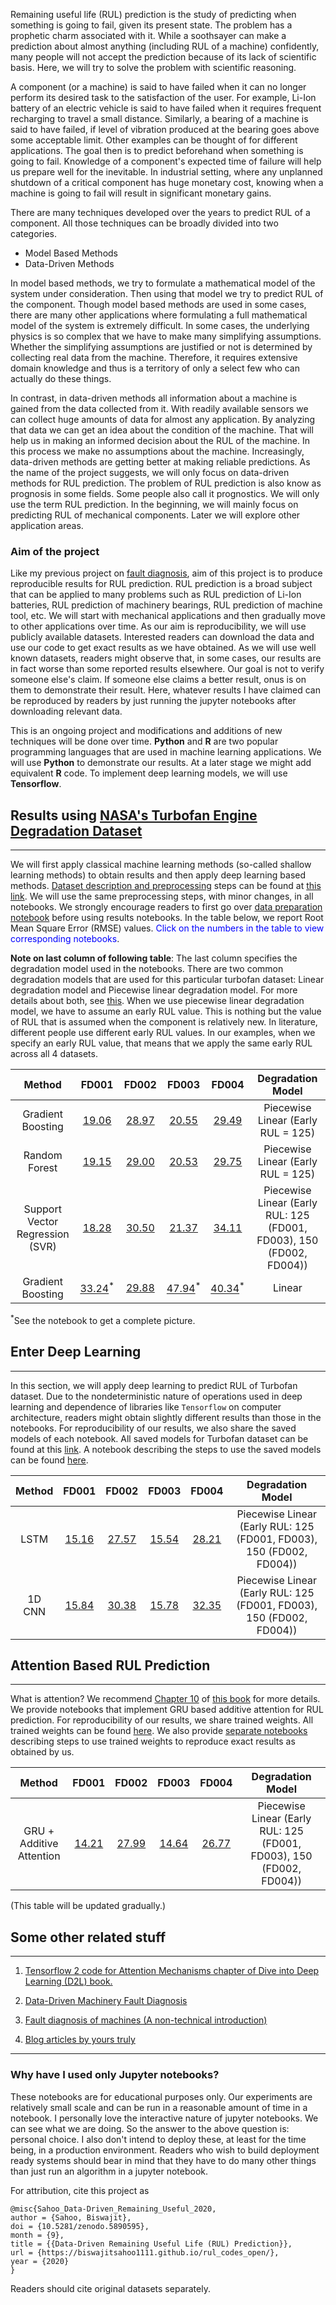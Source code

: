Remaining useful life (RUL) prediction is the study of predicting when something is going to fail, given its present state. The problem has a prophetic charm associated with it. While a soothsayer can make a prediction about almost anything (including RUL of a machine) confidently, many people will not accept the prediction because of its lack of scientific basis. Here, we will try to solve the problem with scientific reasoning. 

A component (or a machine) is said to have failed when it can no longer perform its desired task to the satisfaction of the user. For example, Li-Ion battery of an electric vehicle is said to have failed when it requires frequent recharging to travel a small distance. Similarly, a bearing of a machine is said to have failed, if level of vibration produced at the bearing goes above some acceptable limit. Other examples can be thought of for different applications. The goal then is to predict beforehand when something is going to fail. Knowledge of a component's expected time of failure will help us prepare well for the inevitable. In industrial setting, where any unplanned shutdown of a critical component has huge monetary cost, knowing when a machine is going to fail will result in significant monetary gains. 

There are many techniques developed over the years to predict RUL of a component. All those techniques can be broadly divided into two categories.

* Model Based Methods
* Data-Driven Methods

In model based methods, we try to formulate a mathematical model of the system under consideration. Then using that model we try to predict RUL of the component. Though model based methods are used in some cases, there are many other applications where formulating a full mathematical model of the system is extremely difficult. In some cases, the underlying physics is so complex that we have to make many simplifying assumptions. Whether the simplifying assumptions are justified or not is determined by collecting real data from the machine. Therefore, it requires extensive domain knowledge and thus is a territory of only a select few who can actually do these things.

In contrast, in data-driven methods all information about a machine is gained from the data collected from it. With readily available sensors we can collect huge amounts of data for almost any application. By analyzing that data we can get an idea about the condition of the machine. That will help us in making an informed decision about the RUL of the machine. In this process we make no assumptions about the machine. Increasingly, data-driven methods are getting better at making reliable predictions. As the name of the project suggests, we will only focus on data-driven methods for RUL prediction. The problem of RUL prediction is also know as prognosis in some fields. Some people also call it prognostics. We will only use the term RUL prediction. In the beginning, we will mainly focus on predicting RUL of mechanical components. Later we will explore other application areas.

### Aim of the project

Like my previous project on [fault diagnosis](https://biswajitsahoo1111.github.io/cbm_codes_open/), aim of this project is to produce reproducible results for RUL prediction. RUL prediction is a broad subject that can be applied to many problems such as RUL prediction of Li-Ion batteries, RUL prediction of machinery bearings, RUL prediction of machine tool, etc. We will start with mechanical applications and then gradually move to other applications over time. As our aim is reproducibility, we will use publicly available datasets. Interested readers can download the data and use our code to get exact results as we have obtained. As we will use well known datasets, readers might observe that, in some cases, our results are in fact worse than some reported results elsewhere. Our goal is not to verify someone else's claim. If someone else claims a better result, onus is on them to demonstrate their result. Here, whatever results I have claimed can be reproduced by readers by just running the jupyter notebooks after downloading relevant data.

This is an ongoing project and modifications and additions of new techniques will be done over time. **Python** and **R** are two popular programming languages that are used in machine learning applications. We will use **Python** to demonstrate our results. At a later stage we might add equivalent **R** code. To implement deep learning models, we will use **Tensorflow**.


## Results using [NASA's Turbofan Engine Degradation Dataset](https://ti.arc.nasa.gov/tech/dash/groups/pcoe/prognostic-data-repository/#turbofan)

---------------------------------------------------------------

We will first apply classical machine learning methods (so-called shallow learning methods) to obtain results and then apply deep learning based methods. [Dataset description and preprocessing](https://github.com/biswajitsahoo1111/rul_codes_open/blob/master/notebooks/cmapss_notebooks/CMAPSS_data_description_and_preprocessing.ipynb) steps can be found at [this link](https://github.com/biswajitsahoo1111/rul_codes_open/blob/master/notebooks/cmapss_notebooks/CMAPSS_data_description_and_preprocessing.ipynb). We will use the same preprocessing steps, with minor changes, in all notebooks. We strongly encourage readers to first go over [data preparation notebook](https://github.com/biswajitsahoo1111/rul_codes_open/blob/master/notebooks/cmapss_notebooks/CMAPSS_data_description_and_preprocessing.ipynb) before using results notebooks. In the table below, we report Root Mean Square Error (RMSE) values. <span style="color:blue">Click on the numbers in the table to view corresponding notebooks</span>.

**Note on last column of following table**: The last column specifies the degradation model used in the notebooks. There are two common degradation models that are used for this particular turbofan dataset: Linear degradation model and Piecewise linear degradation model. For more details about both, see [this](https://github.com/biswajitsahoo1111/rul_codes_open/blob/master/notebooks/cmapss_notebooks/CMAPSS_data_description_and_preprocessing.ipynb). When we use piecewise linear degradation model, we have to assume an early RUL value. This is nothing but the value of RUL that is assumed when the component is relatively new. In literature, different people use different early RUL values. In our examples, when we specify an early RUL value, that means that we apply the same early RUL across all 4 datasets. 


|Method|FD001|FD002|FD003|FD004|Degradation Model|
|:-----:|:-----:|:-----:|:------:|:------:|:-----:|
|Gradient Boosting|[19.06](https://github.com/biswajitsahoo1111/rul_codes_open/blob/master/notebooks/cmapss_notebooks/CMAPSS_FD001_xgboost_piecewise_linear_degradation_model.ipynb)|[28.97](https://github.com/biswajitsahoo1111/rul_codes_open/blob/master/notebooks/cmapss_notebooks/CMAPSS_FD002_xgboost_piecewise_linear_degradation_model.ipynb)|[20.55](https://github.com/biswajitsahoo1111/rul_codes_open/blob/master/notebooks/cmapss_notebooks/CMAPSS_FD003_xgboost_piecewise_linear_degradation_model.ipynb)|[29.49](https://github.com/biswajitsahoo1111/rul_codes_open/blob/master/notebooks/cmapss_notebooks/CMAPSS_FD004_xgboost_piecewise_linear_degradation_model.ipynb)|Piecewise Linear (Early RUL = 125)|
|Random Forest|[19.15](https://github.com/biswajitsahoo1111/rul_codes_open/blob/master/notebooks/cmapss_notebooks/CMAPSS_FD001_random_forest_piecewise_linear_degradation_model.ipynb)|[29.00](https://github.com/biswajitsahoo1111/rul_codes_open/blob/master/notebooks/cmapss_notebooks/CMAPSS_FD002_random_forest_piecewise_linear_degradation_model.ipynb)|[20.53](https://github.com/biswajitsahoo1111/rul_codes_open/blob/master/notebooks/cmapss_notebooks/CMAPSS_FD003_random_forest_piecewise_linear_degradation_model.ipynb)|[29.75](https://github.com/biswajitsahoo1111/rul_codes_open/blob/master/notebooks/cmapss_notebooks/CMAPSS_FD004_random_forest_piecewise_linear_degradation_model.ipynb)|Piecewise Linear (Early RUL = 125)|
|Support Vector Regression (SVR)|[18.28](https://github.com/biswajitsahoo1111/rul_codes_open/blob/master/notebooks/cmapss_notebooks/CMAPSS_FD001_SVR_early_rul_125.ipynb)|[30.50](https://github.com/biswajitsahoo1111/rul_codes_open/blob/master/notebooks/cmapss_notebooks/CMAPSS_FD002_SVR_early_rul_150.ipynb)|[21.37](https://github.com/biswajitsahoo1111/rul_codes_open/blob/master/notebooks/cmapss_notebooks/CMAPSS_FD003_SVR_early_rul_125.ipynb)|[34.11](https://github.com/biswajitsahoo1111/rul_codes_open/blob/master/notebooks/cmapss_notebooks/CMAPSS_FD004_SVR_early_rul_150.ipynb)|Piecewise Linear (Early RUL: 125 (FD001, FD003), 150 (FD002, FD004))|
|Gradient Boosting|[33.24](https://github.com/biswajitsahoo1111/rul_codes_open/blob/master/notebooks/cmapss_notebooks/CMAPSS_FD001_xgboost_linear_degradation_model.ipynb)<sup>* </sup>|[29.88](https://github.com/biswajitsahoo1111/rul_codes_open/blob/master/notebooks/cmapss_notebooks/CMAPSS_FD002_xgboost_linear_degradation_model.ipynb)|[47.94](https://github.com/biswajitsahoo1111/rul_codes_open/blob/master/notebooks/cmapss_notebooks/CMAPSS_FD003_xgboost_linear_degradation_model.ipynb)<sup>* </sup>|[40.34](https://github.com/biswajitsahoo1111/rul_codes_open/blob/master/notebooks/cmapss_notebooks/CMAPSS_FD004_xgboost_linear_degradation_model.ipynb)<sup>*</sup>|Linear|



<sup>*</sup>See the notebook to get a complete picture.

## Enter Deep Learning

------------------------------

In this section, we will apply deep learning to predict RUL of Turbofan dataset. Due to the nondeterministic nature of operations used in deep learning and dependence of libraries like `Tensorflow` on computer architecture, readers might obtain slightly different results than those in the notebooks. For reproducibility of our results, we also share the saved models of each notebook. All saved models for Turbofan dataset can be found at this [link](https://github.com/biswajitsahoo1111/rul_codes_open/tree/master/saved_models/cmapss). A notebook describing the steps to use the saved models can be found [here](https://github.com/biswajitsahoo1111/rul_codes_open/blob/master/notebooks/cmapss_notebooks/CMAPSS_using_saved_model_deep_learning.ipynb).


|Method|FD001|FD002|FD003|FD004|Degradation Model|
|:-----:|:-----:|:-----:|:------:|:------:|:-----:|
|LSTM|[15.16](https://github.com/biswajitsahoo1111/rul_codes_open/blob/master/notebooks/cmapss_notebooks/CMAPSS_FD001_LSTM_piecewise_linear_degradation_model.ipynb)|[27.57](https://github.com/biswajitsahoo1111/rul_codes_open/blob/master/notebooks/cmapss_notebooks/CMAPSS_FD002_LSTM_piecewise_linear_degradation_model.ipynb)|[15.54](https://github.com/biswajitsahoo1111/rul_codes_open/blob/master/notebooks/cmapss_notebooks/CMAPSS_FD003_LSTM_piecewise_linear_degradation_model.ipynb)|[28.21](https://github.com/biswajitsahoo1111/rul_codes_open/blob/master/notebooks/cmapss_notebooks/CMAPSS_FD004_LSTM_piecewise_linear_degradation_model.ipynb)|Piecewise Linear (Early RUL: 125 (FD001, FD003), 150 (FD002, FD004))|
|1D CNN|[15.84](https://github.com/biswajitsahoo1111/rul_codes_open/blob/master/notebooks/cmapss_notebooks/CMAPSS_FD001_1D_CNN_piecewise_linear_degradation_model.ipynb)|[30.38](https://github.com/biswajitsahoo1111/rul_codes_open/blob/master/notebooks/cmapss_notebooks/CMAPSS_FD002_1D_CNN_piecewise_linear_degradation_model.ipynb)|[15.78](https://github.com/biswajitsahoo1111/rul_codes_open/blob/master/notebooks/cmapss_notebooks/CMAPSS_FD003_1D_CNN_piecewise_linear_degradation_model.ipynb)|[32.35](https://github.com/biswajitsahoo1111/rul_codes_open/blob/master/notebooks/cmapss_notebooks/CMAPSS_FD004_1D_CNN_piecewise_linear_degradation_model.ipynb)|Piecewise Linear (Early RUL: 125 (FD001, FD003), 150 (FD002, FD004))|


## Attention Based RUL Prediction

---------------------------------------------

What is attention? We recommend [Chapter 10](https://d2l.ai/chapter_attention-mechanisms/index.html) of [this book](https://d2l.ai/index.html) for more details. We provide notebooks that implement GRU based additive attention for RUL prediction. For reproducibility of our results, we share trained weights. All trained weights can be found [here](https://github.com/biswajitsahoo1111/rul_codes_open/tree/master/notebooks/cmapss_notebooks/attention_based_RUL/saved_weights). We also provide [separate notebooks](https://github.com/biswajitsahoo1111/rul_codes_open/tree/master/notebooks/cmapss_notebooks/attention_based_RUL) describing steps to use trained weights to reproduce exact results as obtained by us.

|Method|FD001|FD002|FD003|FD004|Degradation Model|
|:-----:|:-----:|:-----:|:------:|:------:|:-----:|
|GRU + Additive Attention|[14.21](https://github.com/biswajitsahoo1111/rul_codes_open/blob/master/notebooks/cmapss_notebooks/attention_based_RUL/CMAPSS_FD001_additive_attention_early_rul_125_GRU_based_final.ipynb)|[27.99](https://github.com/biswajitsahoo1111/rul_codes_open/blob/master/notebooks/cmapss_notebooks/attention_based_RUL/CMAPSS_FD002_additive_attention_early_rul_150_GRU_based_final.ipynb)|[14.64](https://github.com/biswajitsahoo1111/rul_codes_open/blob/master/notebooks/cmapss_notebooks/attention_based_RUL/CMAPSS_FD003_additive_attention_early_rul_125_GRU_based_final.ipynb)|[26.77](https://github.com/biswajitsahoo1111/rul_codes_open/blob/master/notebooks/cmapss_notebooks/attention_based_RUL/CMAPSS_FD004_additive_attention_early_rul_150_GRU_based_final.ipynb)|Piecewise Linear (Early RUL: 125 (FD001, FD003), 150 (FD002, FD004))|

(This table will be updated gradually.)


## Some other related stuff

-------------------------------------

1. [Tensorflow 2 code for Attention Mechanisms chapter of Dive into Deep Learning (D2L) book.](https://github.com/biswajitsahoo1111/D2L_Attention_Mechanisms_in_TF)

2. [Data-Driven Machinery Fault Diagnosis](https://biswajitsahoo1111.github.io/cbm_codes_open/)  

3. [Fault diagnosis of machines (A non-technical introduction)](https://biswajitsahoo1111.github.io/post/fault-diagnosis-of-machines/)

4. [Blog articles by yours truly](https://biswajitsahoo1111.github.io/categories/blog/)

--------------------------------------

### Why have I used only Jupyter notebooks?

These notebooks are for educational purposes only. Our experiments are relatively small scale and can be run in a reasonable amount of time in a notebook. I personally love the interactive nature of jupyter notebooks. We can see what we are doing. So the answer to the above question is: personal choice. I also don't intend to deploy these, at least for the time being, in a production environment. Readers who wish to build deployment ready systems should bear in mind that they have to do many other things than just run an algorithm in a jupyter notebook.


For attribution, cite this project as
```
@misc{Sahoo_Data-Driven_Remaining_Useful_2020,
author = {Sahoo, Biswajit},
doi = {10.5281/zenodo.5890595},
month = {9},
title = {{Data-Driven Remaining Useful Life (RUL) Prediction}},
url = {https://biswajitsahoo1111.github.io/rul_codes_open/},
year = {2020}
}
```
Readers should cite original datasets separately.
